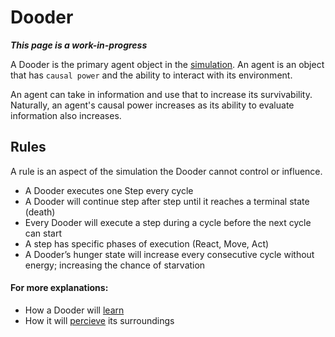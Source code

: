 # Dooder

***This page is a work-in-progress***

A Dooder is the primary agent object in the [simulation](Simulation.md). An agent is an object that has `causal power` and the ability to interact with its environment.

An agent can take in information and use that to increase its survivability. Naturally, an agent's causal power increases as its ability to evaluate information also increases.

## Rules

A rule is an aspect of the simulation the Dooder cannot control or influence.

- A Dooder executes one Step every cycle
- A Dooder will continue step after step until it reaches a terminal state (death)
- Every Dooder will execute a step during a cycle before the next cycle can start
- A step has specific phases of execution (React, Move, Act)
- A Dooder’s hunger state will increase every consecutive cycle without energy; increasing the chance of starvation

#### For more explanations:
- How a Dooder will [learn](https://github.com/csmangum/Dooders/blob/main/docs/Learning.md)
- How it will [percieve](https://github.com/csmangum/Dooders/blob/main/docs/Perception.md) its surroundings
